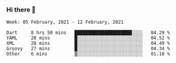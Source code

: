 ### Hi there 👋

<!--
**devcat37/devcat37** is a ✨ _special_ ✨ repository because its `README.md` (this file) appears on your GitHub profile.

Here are some ideas to get you started:

- 🔭 I’m currently working on ...
- 🌱 I’m currently learning ...
- 👯 I’m looking to collaborate on ...
- 🤔 I’m looking for help with ...
- 💬 Ask me about ...
- 📫 How to reach me: ...
- 😄 Pronouns: ...
- ⚡ Fun fact: ...
-->

<!--START_SECTION:waka-->
```text
Week: 05 February, 2021 - 12 February, 2021

Dart     8 hrs 50 mins   █████████████████████░░░░   84.29 % 
YAML     28 mins         █░░░░░░░░░░░░░░░░░░░░░░░░   04.52 % 
XML      28 mins         █░░░░░░░░░░░░░░░░░░░░░░░░   04.49 % 
Groovy   27 mins         █░░░░░░░░░░░░░░░░░░░░░░░░   04.34 % 
Other    6 mins          ▒░░░░░░░░░░░░░░░░░░░░░░░░   01.10 % 
```
<!--END_SECTION:waka-->
